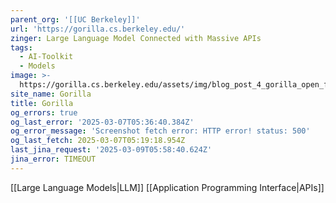 ```yaml
---
parent_org: '[[UC Berkeley]]'
url: 'https://gorilla.cs.berkeley.edu/'
zinger: Large Language Model Connected with Massive APIs
tags:
  - AI-Toolkit
  - Models
image: >-
  https://gorilla.cs.berkeley.edu/assets/img/blog_post_4_gorilla_open_function_calling.png
site_name: Gorilla
title: Gorilla
og_errors: true
og_last_error: '2025-03-07T05:36:40.384Z'
og_error_message: 'Screenshot fetch error: HTTP error! status: 500'
og_last_fetch: 2025-03-07T05:19:18.954Z
last_jina_request: '2025-03-09T05:58:40.624Z'
jina_error: TIMEOUT
---
```

[[Large Language Models|LLM]]
[[Application Programming Interface|APIs]]
